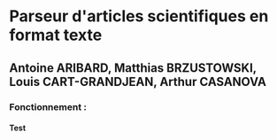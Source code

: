 # Parseur d'articles scientifiques en format texte
																								 
## Antoine ARIBARD, Matthias BRZUSTOWSKI, Louis CART-GRANDJEAN, Arthur CASANOVA

### Fonctionnement :

#### Test
